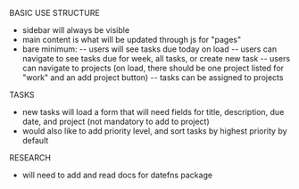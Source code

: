 BASIC USE STRUCTURE

- sidebar will always be visible
- main content is what will be updated through js for "pages"
- bare minimum:
  -- users will see tasks due today on load
  -- users can navigate to see tasks due for week, all tasks, or create new task
  -- users can navigate to projects (on load, there should be one project listed for "work" and an add project button)
  -- tasks can be assigned to projects

TASKS

- new tasks will load a form that will need fields for title, description, due date, and project (not mandatory to add to project)
- would also like to add priority level, and sort tasks by highest priority by default

RESEARCH

- will need to add and read docs for datefns package
